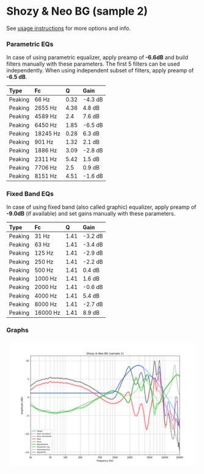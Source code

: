 # Shozy & Neo BG (sample 2)
See [usage instructions](https://github.com/jaakkopasanen/AutoEq#usage) for more options and info.

### Parametric EQs
In case of using parametric equalizer, apply preamp of **-6.6dB** and build filters manually
with these parameters. The first 5 filters can be used independently.
When using independent subset of filters, apply preamp of **-6.5 dB**.

| Type    | Fc       |    Q | Gain    |
|:--------|:---------|:-----|:--------|
| Peaking | 66 Hz    | 0.32 | -4.3 dB |
| Peaking | 2655 Hz  | 4.36 | 4.8 dB  |
| Peaking | 4589 Hz  | 2.4  | 7.6 dB  |
| Peaking | 6450 Hz  | 1.85 | -6.5 dB |
| Peaking | 18245 Hz | 0.28 | 6.3 dB  |
| Peaking | 901 Hz   | 1.32 | 2.1 dB  |
| Peaking | 1886 Hz  | 3.09 | -2.8 dB |
| Peaking | 2311 Hz  | 5.42 | 1.5 dB  |
| Peaking | 7706 Hz  | 2.5  | 0.9 dB  |
| Peaking | 8151 Hz  | 4.51 | -1.6 dB |

### Fixed Band EQs
In case of using fixed band (also called graphic) equalizer, apply preamp of **-9.0dB**
(if available) and set gains manually with these parameters.

| Type    | Fc       |    Q | Gain    |
|:--------|:---------|:-----|:--------|
| Peaking | 31 Hz    | 1.41 | -3.2 dB |
| Peaking | 63 Hz    | 1.41 | -3.4 dB |
| Peaking | 125 Hz   | 1.41 | -2.9 dB |
| Peaking | 250 Hz   | 1.41 | -2.2 dB |
| Peaking | 500 Hz   | 1.41 | 0.4 dB  |
| Peaking | 1000 Hz  | 1.41 | 1.6 dB  |
| Peaking | 2000 Hz  | 1.41 | -0.6 dB |
| Peaking | 4000 Hz  | 1.41 | 5.4 dB  |
| Peaking | 8000 Hz  | 1.41 | -2.7 dB |
| Peaking | 16000 Hz | 1.41 | 8.9 dB  |

### Graphs
![](./Shozy%20&%20Neo%20BG%20(sample%202).png)